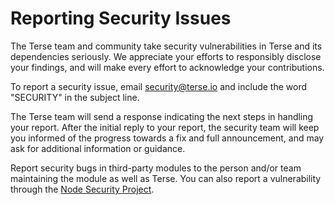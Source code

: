 # Reporting Security Issues

The Terse team and community take security vulnerabilities in Terse and its dependencies seriously. We appreciate your efforts to responsibly disclose your findings, and will make every effort to acknowledge your contributions.

To report a security issue, email [security@terse.io](mailto:security@terse.io) and include the word "SECURITY" in the subject line.

The Terse team will send a response indicating the next steps in handling your report. After the initial reply to your report, the security team will keep you informed of the progress towards a fix and full announcement, and may ask for additional information or guidance.

Report security bugs in third-party modules to the person and/or team maintaining the module as well as Terse. You can also report a vulnerability through the [Node Security Project](https://nodesecurity.io/report).

